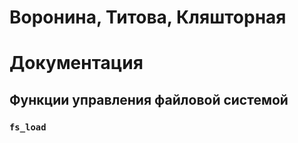 # Воронина, Титова, Кляшторная
# Документация
## Функции управления файловой системой
### **`fs_load`**  
